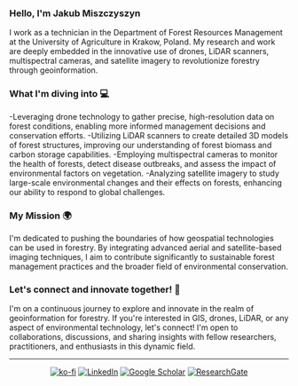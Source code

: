 ### Hello, I'm Jakub Miszczyszyn 
I work as a technician in the Department of Forest Resources Management at the University of Agriculture in Krakow, Poland. My research and work are deeply embedded in the innovative use of drones, LiDAR scanners, multispectral cameras, and satellite imagery to revolutionize forestry through geoinformation.
### What I'm diving into 💻
-Leveraging drone technology to gather precise, high-resolution data on forest conditions, enabling more informed management decisions and conservation efforts.
-Utilizing LiDAR scanners to create detailed 3D models of forest structures, improving our understanding of forest biomass and carbon storage capabilities.
-Employing multispectral cameras to monitor the health of forests, detect disease outbreaks, and assess the impact of environmental factors on vegetation.
-Analyzing satellite imagery to study large-scale environmental changes and their effects on forests, enhancing our ability to respond to global challenges.

### My Mission 🌍
I'm dedicated to pushing the boundaries of how geospatial technologies can be used in forestry. By integrating advanced aerial and satellite-based imaging techniques, I aim to contribute significantly to sustainable forest management practices and the broader field of environmental conservation.

### Let's connect and innovate together! 🤝

I'm on a continuous journey to explore and innovate in the realm of geoinformation for forestry. If you're interested in GIS, drones, LiDAR, or any aspect of environmental technology, let's connect! I'm open to collaborations, discussions, and sharing insights with fellow researchers, practitioners, and enthusiasts in this dynamic field.
<hr>
<p align="center">
  <a href="https://www.ko-fi.com"><img src="https://img.shields.io/badge/-Buy Me A Coffee-555555?style=for-the-badge&logo=buy-me-a-coffee&logoColor=white" alt="ko-fi"></a>
  <a href="https://www.linkedin.com/in/jakub-miszczyszyn-bab31b1b8/"><img src="https://img.shields.io/badge/-LinkedIn-555555?style=for-the-badge&logo=linkedin&logoColor=white" alt="LinkedIn"></a>  
  <a href="https://scholar.google.com/citations?user=OyrD-UYAAAAJ&hl=pl"><img src="https://img.shields.io/badge/-Google Scholar-555555?style=for-the-badge&logo=google-scholar&logoColor=white" alt="Google Scholar"></a>
  <a href="https://www.researchgate.net/profile/Jakub-Miszczyszyn"><img src="https://img.shields.io/badge/-ResearchGate-555555?style=for-the-badge&logo=researchgate&logoColor=white" alt="ResearchGate"></a>
</p>
